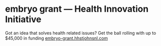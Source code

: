 # embryo grant — Health Innovation Initiative
Got an idea that solves health related issues? Get the ball rolling with up to $45,000 in funding
[embryo-grant.hhstjohnsnl.com](https://embryo-grant.hhstjohnsnl.com)
